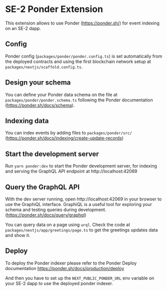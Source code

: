 # SE-2 Ponder Extension

This extension allows to use Ponder (https://ponder.sh/) for event indexing on an SE-2 dapp.

## Config

Ponder config (```packages/ponder/ponder.config.ts```) is set automatically from the deployed contracts and using the first blockchain network setup at ```packages/nextjs/scaffold.config.ts```.

## Design your schema

You can define your Ponder data schema on the file at ```packages/ponder/ponder.schema.ts``` following the Ponder documentation (https://ponder.sh/docs/schema).

## Indexing data

You can index events by adding files to ```packages/ponder/src/``` (https://ponder.sh/docs/indexing/create-update-records)

## Start the development server

Run ```yarn ponder:dev``` to start the Ponder development server, for indexing and serving the GraphQL API endpoint at http://localhost:42069

## Query the GraphQL API

With the dev server running, open http://localhost:42069 in your browser to use the GraphiQL interface. GraphiQL is a useful tool for exploring your schema and testing queries during development. (https://ponder.sh/docs/query/graphql)

You can query data on a page using ```urql```. Check the code at ```packages/nextjs/app/greetings/page.ts``` to get the greetings updates data and show it.

## Deploy

To deploy the Ponder indexer please refer to the Ponder Deploy documentation https://ponder.sh/docs/production/deploy

And then you have to set up the ```NEXT_PUBLIC_PONDER_URL``` env variable on your SE-2 dapp to use the deployed ponder indexer.

